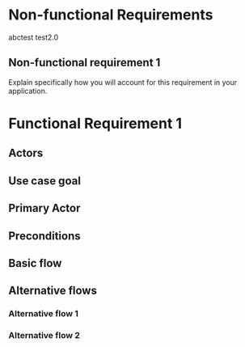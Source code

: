 # Non-functional Requirements

abctest
test2.0


## Non-functional requirement 1

Explain specifically how you will account for this requirement in your application.

# Functional Requirement 1

## Actors

## Use case goal

## Primary Actor

## Preconditions

## Basic flow

## Alternative flows

### Alternative flow 1

### Alternative flow 2

